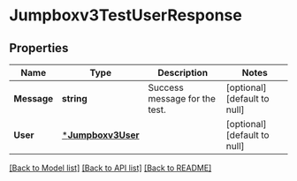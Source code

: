 # Jumpboxv3TestUserResponse

## Properties
Name | Type | Description | Notes
------------ | ------------- | ------------- | -------------
**Message** | **string** | Success message for the test. | [optional] [default to null]
**User** | [***Jumpboxv3User**](jumpboxv3User.md) |  | [optional] [default to null]

[[Back to Model list]](../README.md#documentation-for-models) [[Back to API list]](../README.md#documentation-for-api-endpoints) [[Back to README]](../README.md)

